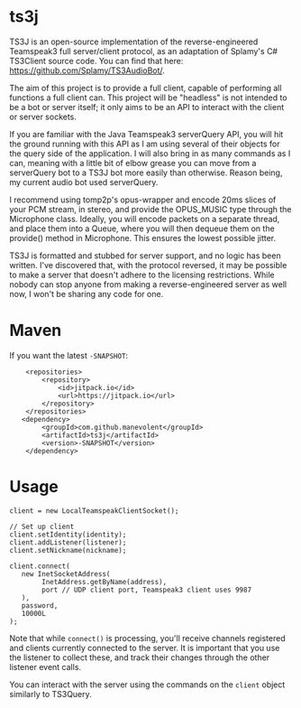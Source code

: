 # ts3j
TS3J is an open-source implementation of the reverse-engineered Teamspeak3 full server/client protocol, as an adaptation of Splamy's C# TS3Client source code.  You can find that here: https://github.com/Splamy/TS3AudioBot/.

The aim of this project is to provide a full client, capable of performing all functions a full client can.  This project will be "headless" is not intended to be a bot or server itself; it only aims to be an API to interact with the client or server sockets.

If you are familiar with the Java Teamspeak3 serverQuery API, you will hit the ground running with this API as I am using several of their objects for the query side of the application.  I will also bring in as many commands as I can, meaning with a little bit of elbow grease you can move from a serverQuery bot to a TS3J bot more easily than otherwise.  Reason being, my current audio bot used serverQuery.

I recommend using tomp2p's opus-wrapper and encode 20ms slices of your PCM stream, in stereo, and provide the OPUS_MUSIC type through the Microphone class.  Ideally, you will encode packets on a separate thread, and place them into a Queue, where you will then dequeue them on the provide() method in Microphone.  This ensures the lowest possible jitter.

TS3J is formatted and stubbed for server support, and no logic has been written.  I've discovered that, with the protocol reversed, it may be possible to make a server that doesn't adhere to the licensing restrictions.  While nobody can stop anyone from making a reverse-engineered server as well now, I won't be sharing any code for one.

# Maven

If you want the latest `-SNAPSHOT`:

```
	<repositories>
		<repository>
		    <id>jitpack.io</id>
		    <url>https://jitpack.io</url>
		</repository>
	</repositories>
   <dependency>
	    <groupId>com.github.manevolent</groupId>
	    <artifactId>ts3j</artifactId>
	    <version>-SNAPSHOT</version>
	</dependency>
```

# Usage

```
client = new LocalTeamspeakClientSocket();

// Set up client
client.setIdentity(identity);
client.addListener(listener);
client.setNickname(nickname);

client.connect(
   new InetSocketAddress(
        InetAddress.getByName(address),
        port // UDP client port, Teamspeak3 client uses 9987
   ),
   password,
   10000L
);
```

Note that while `connect()` is processing, you'll receive channels registered and clients currently connected to the server.  It is important that you use the listener to collect these, and track their changes through the other listener event calls.

You can interact with the server using the commands on the `client` object similarly to TS3Query.
